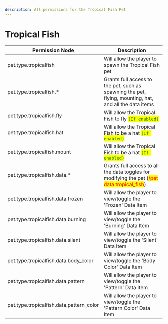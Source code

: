 ```yaml
---
description: All permissions for the Tropical Fish Pet
---
```



# Tropical Fish
| Permission Node | Description |
| - | - |
| pet.type.tropicalfish | Will allow the player to spawn the Tropical Fish pet |
| pet.type.tropicalfish.* | Grants full access to the pet, such as spawning the pet, flying, mounting, hat, and all the data items |
| pet.type.tropicalfish.fly | Will allow the Tropical Fish to fly <mark style="color:green;">`(If enabled)`</mark> |
| pet.type.tropicalfish.hat | Will allow the Tropical Fish to be a hat <mark style="color:green;">`(If enabled)`</mark> |
| pet.type.tropicalfish.mount | Will allow the Tropical Fish to be a hat <mark style="color:green;">`(If enabled)`</mark> |
| pet.type.tropicalfish.data.* | Grants full access to all the data toggles for modifying the pet (<mark style="color:red;">/pet data tropical_fish</mark>) |
| pet.type.tropicalfish.data.frozen | Will allow the player to view/toggle the 'Frozen' Data Item |
| pet.type.tropicalfish.data.burning | Will allow the player to view/toggle the 'Burning' Data Item |
| pet.type.tropicalfish.data.silent | Will allow the player to view/toggle the 'Silent' Data Item |
| pet.type.tropicalfish.data.body_color | Will allow the player to view/toggle the 'Body Color' Data Item |
| pet.type.tropicalfish.data.pattern | Will allow the player to view/toggle the 'Pattern' Data Item |
| pet.type.tropicalfish.data.pattern_color | Will allow the player to view/toggle the 'Pattern Color' Data Item |

